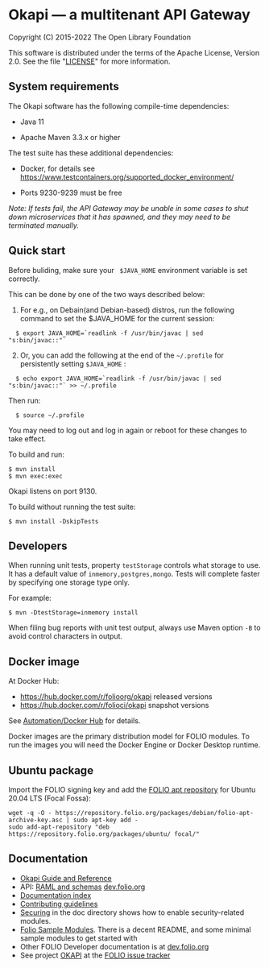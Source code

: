 # Okapi — a multitenant API Gateway

Copyright (C) 2015-2022 The Open Library Foundation

This software is distributed under the terms of the Apache License,
Version 2.0. See the file "[LICENSE](LICENSE)" for more information.

## System requirements

The Okapi software has the following compile-time dependencies:

* Java 11

* Apache Maven 3.3.x or higher

The test suite has these additional dependencies:

* Docker, for details see https://www.testcontainers.org/supported_docker_environment/

* Ports 9230-9239 must be free

*Note: If tests fail, the API Gateway may be unable in some cases to
shut down microservices that it has spawned, and they may need to be
terminated manually.*

## Quick start

Before buliding, make sure your `` $JAVA_HOME`` environment variable is set correctly.

This can be done by one of the two ways described below:

1. For e.g., on Debain(and Debian-based) distros, run the following command to set the
$JAVA_HOME for the current session:

```
  $ export JAVA_HOME=`readlink -f /usr/bin/javac | sed "s:bin/javac::"`
```


2. Or, you can add the following at the end of the ``~/.profile`` for persistently setting ``$JAVA_HOME`` :

```
  $ echo export JAVA_HOME=`readlink -f /usr/bin/javac | sed "s:bin/javac::"` >> ~/.profile
```

Then run:

```
  $ source ~/.profile
```


You may need to log out and log in again or reboot for these changes to take effect.


To build and run:

    $ mvn install
    $ mvn exec:exec

Okapi listens on port 9130.

To build without running the test suite:

    $ mvn install -DskipTests

## Developers

When running unit tests, property `testStorage` controls what storage
to use. It has a default value of `inmemory,postgres,mongo`.
Tests will complete faster by specifying one storage type only.

For example:

    $ mvn -DtestStorage=inmemory install

When filing bug reports with unit test output, always use Maven
option `-B` to avoid control characters in output.

## Docker image

At Docker Hub:

* https://hub.docker.com/r/folioorg/okapi released versions
* https://hub.docker.com/r/folioci/okapi snapshot versions

See [Automation/Docker
Hub](https://dev.folio.org/guides/automation/#docker-hub) for details.

Docker images are the primary distribution model for FOLIO modules.
To run the images you will need the Docker Engine or Docker Desktop
runtime.

## Ubuntu package

Import the FOLIO signing key and add the [FOLIO apt
repository](https://repository.folio.org/packages/ubuntu/) for
Ubuntu 20.04 LTS (Focal Fossa):

    wget -q -O - https://repository.folio.org/packages/debian/folio-apt-archive-key.asc | sudo apt-key add -
    sudo add-apt-repository "deb https://repository.folio.org/packages/ubuntu/ focal/"

## Documentation

* [Okapi Guide and Reference](doc/guide.md)
* API: [RAML and schemas](okapi-core/src/main/raml) [dev.folio.org](https://dev.folio.org/reference/api/#okapi)
* [Documentation index](doc/index.md)
* [Contributing guidelines](CONTRIBUTING.md)
* [Securing](doc/securing.md) in the doc directory shows how to enable
  security-related modules.
* [Folio Sample
Modules](https://github.com/folio-org/folio-sample-modules). There is
a decent README, and some minimal sample modules to get started with
* Other FOLIO Developer documentation is at
  [dev.folio.org](https://dev.folio.org/)
* See project [OKAPI](https://issues.folio.org/browse/OKAPI) at the
[FOLIO issue tracker](https://dev.folio.org/guidelines/issue-tracker)
